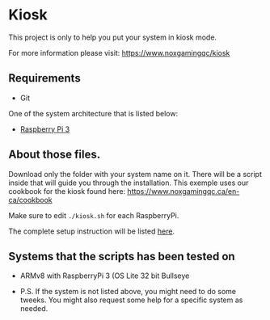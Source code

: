 # Kiosk

This project is only to help you put your system in kiosk mode.

For more information please visit: https://www.noxgamingqc/kiosk

## Requirements

- Git

One of the system architecture that is listed below:
  - [Raspberry Pi 3](Raspberry%20Pi%203/README.md)


## About those files.

Download only the folder with your system name on it. There will be a script inside that will guide you through the installation.
This exemple uses our cookbook for the kiosk found here:
https://www.noxgamingqc.ca/en-ca/cookbook

Make sure to edit `./kiosk.sh` for each RaspberryPi.

The complete setup instruction will be listed [here](setup.md).


## Systems that the scripts has been tested on

- ARMv8 with RaspberryPi 3 (OS Lite 32 bit Bullseye

- P.S. If the system is not listed above, you might need to do some tweeks. You might also request some help for a specific system as needed.
